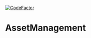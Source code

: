 [![CodeFactor](https://www.codefactor.io/repository/github/r00tdroid/assetmanagement/badge)](https://www.codefactor.io/repository/github/r00tdroid/assetmanagement)

# AssetManagement
